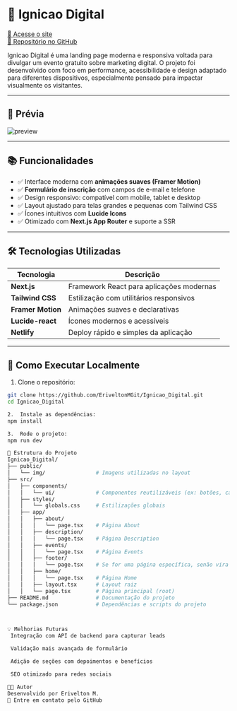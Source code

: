 # 🚀 Ignicao Digital

[🔗 Acesse o site](https://ignicaodigital.netlify.app/)  
[📁 Repositório no GitHub](https://github.com/EriveltonMGit/Ignicao_Digital)

Ignicao Digital é uma landing page moderna e responsiva voltada para divulgar um evento gratuito sobre marketing digital. O projeto foi desenvolvido com foco em performance, acessibilidade e design adaptado para diferentes dispositivos, especialmente pensado para impactar visualmente os visitantes.

---

## 📸 Prévia

![preview](./public/img/preview.jpg) <!-- Substitua pelo caminho real da imagem ou use uma URL -->

---

## 📚 Funcionalidades

- ✅ Interface moderna com **animações suaves (Framer Motion)**
- ✅ **Formulário de inscrição** com campos de e-mail e telefone
- ✅ Design responsivo: compatível com mobile, tablet e desktop
- ✅ Layout ajustado para telas grandes e pequenas com Tailwind CSS
- ✅ Ícones intuitivos com **Lucide Icons**
- ✅ Otimizado com **Next.js App Router** e suporte a SSR

---

## 🛠️ Tecnologias Utilizadas

| Tecnologia       | Descrição                                     |
|------------------|-----------------------------------------------|
| **Next.js**      | Framework React para aplicações modernas      |
| **Tailwind CSS** | Estilização com utilitários responsivos       |
| **Framer Motion**| Animações suaves e declarativas               |
| **Lucide-react** | Ícones modernos e acessíveis                  |
| **Netlify**      | Deploy rápido e simples da aplicação          |

---

## 🧪 Como Executar Localmente

1. Clone o repositório:

```bash
git clone https://github.com/EriveltonMGit/Ignicao_Digital.git
cd Ignicao_Digital

2.  Instale as dependências:
npm install

3.  Rode o projeto:
npm run dev

📁 Estrutura do Projeto
Ignicao_Digital/
├── public/
│   └── img/                # Imagens utilizadas no layout
├── src/
│   ├── components/
│   │   └── ui/             # Componentes reutilizáveis (ex: botões, cards)
│   ├── styles/
│   │   └── globals.css     # Estilizações globais
│   ├── app/
│   │   ├── about/
│   │   │   └── page.tsx    # Página About
│   │   ├── description/
│   │   │   └── page.tsx    # Página Description
│   │   ├── events/
│   │   │   └── page.tsx    # Página Events
│   │   ├── footer/
│   │   │   └── page.tsx    # Se for uma página específica, senão vira um componente
│   │   ├── home/
│   │   │   └── page.tsx    # Página Home
│   │   ├── layout.tsx      # Layout raiz
│   │   └── page.tsx        # Página principal (root)
├── README.md               # Documentação do projeto
└── package.json            # Dependências e scripts do projeto



💡 Melhorias Futuras
 Integração com API de backend para capturar leads

 Validação mais avançada de formulário

 Adição de seções com depoimentos e benefícios

 SEO otimizado para redes sociais

👨‍💻 Autor
Desenvolvido por Erivelton M.
📧 Entre em contato pelo GitHub
